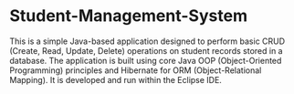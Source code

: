 # Student-Management-System
This is a simple Java-based application designed to perform basic CRUD (Create, Read, Update, Delete) operations on student records stored in a database. The application is built using core Java OOP (Object-Oriented Programming) principles and Hibernate for ORM (Object-Relational Mapping). It is developed and run within the Eclipse IDE.
